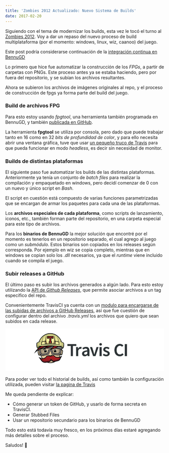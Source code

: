 ```yaml
---
title: 'Zombies 2012 Actualizado: Nuevo Sistema de Builds'
date: 2017-02-20
---
```


Siguiendo con el tema de modernizar los builds, esta vez le tocó el turno al [Zombies 2012](http://torresbaldi.com/juegos/zombies-2012/). Voy a dar un repaso del nuevo proceso de build multiplataforma (por el momento: windows, linux, wiz, caanoo) del juego.

Este post podría considerarse continuación de la [integración continua en BennuGD](http://torresbaldi.com/integracion-continua-en-bennugd/)

<!-- more -->

Lo primero que hice fue automatizar la construcción de los _FPGs_, a partir de carpetas con PNGs. Este proceso antes ya se estaba haciendo, pero por fuera del repositorio, y se subían los archivos resultantes.

Ahora se subieron los archivos de imágenes originales al repo, y el proceso de construcción de fpgs ya forma parte del build del juego.

### Build de archivos FPG

Para esto estoy usando _fpgtool_, una herramienta también programada en BennuGD, y también [publicada en GitHub](https://github.com/TorresBaldi/bgd-fpgtool).

La herramienta **fpgtool** se utiliza por consola, pero dado que puede trabajar tanto en 16 como en 32 _bits de profundidad de color_, y para ello necesita abrir una ventana gráfica, tuve que usar [un pequeño truco de Travis](https://docs.travis-ci.com/user/gui-and-headless-browsers/#Using-xvfb-to-Run-Tests-That-Require-a-GUI) para que pueda funcionar en modo _headless_, es decir sin necesidad de monitor.

### Builds de distintas plataformas

El siguiente paso fue automatizar los builds de las distintas plataformas. Anteriormente ya tenía un conjunto de _batch files_ para realizar la compilación y empaquetado en windows, pero decidí comenzar de 0 con un nuevo y único script en _Bash_.

El script en cuestión está compuesto de varias funciones parametrizadas que se encargan de armar los paquetes para cada una de las plataformas.

Los **archivos especiales de cada plataforma**, como scripts de lanzamiento, iconos, etc., también forman parte del repositorio, en una carpeta especial para este tipo de archivos.

Para los **binarios de BennuGD** la mejor solución que encontré por el momento es tenerlos en un repositorio separado, el cual agrego al juego como un _submódulo_. Estos binarios son copiados en los releases según corresponda. Por ejemplo en wiz se copia completo, mientras que en windows se copian solo los _.dll_ necesarios, ya que el _runtime_ viene incluido cuando se compila el juego.

### Subir releases a GitHub

El último paso es subir los archivos generados a algún lado. Para esto estoy utilizando la [API de _Github Releases_](https://developer.github.com/v3/repos/releases/), que permite asociar archivos a un tag especifico del repo.

Convenientemente TravisCI ya cuenta con un [modulo para encargarse de las subidas de archivos a GitHub Releases](https://docs.travis-ci.com/user/deployment/releases/), así que fue cuestión de configurar dentro del archivo _.travis.yml_ los archivos que quiero que sean subidos en cada release.

![TravisCI Logo](travis.jpg)

Para poder ver todo el historial de builds, así como también la configuración utilizada, pueden visitar [la pagina de Travis](https://travis-ci.org/TorresBaldi/zombies-2012)

Me queda pendiente de explicar:

*   Cómo generar un token de GitHub, y usarlo de forma secreta en TravisCI.
*   Generar Stubbed Files
*   Usar un repositorio secundario para los binarios de BennuGD

Todo esto está todavía muy fresco, en los próximos días estaré agregando más detalles sobre el proceso.

Saludos! 🙂
